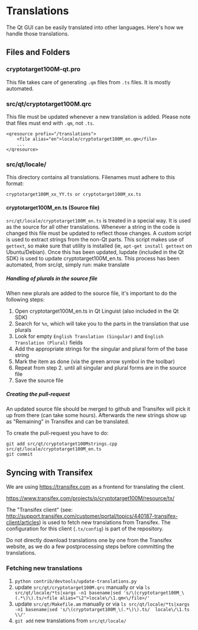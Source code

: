 Translations
============

The Qt GUI can be easily translated into other languages. Here's how we
handle those translations.

Files and Folders
-----------------

### cryptotarget100M-qt.pro

This file takes care of generating `.qm` files from `.ts` files. It is mostly
automated.

### src/qt/cryptotarget100M.qrc

This file must be updated whenever a new translation is added. Please note that
files must end with `.qm`, not `.ts`.

    <qresource prefix="/translations">
        <file alias="en">locale/cryptotarget100M_en.qm</file>
        ...
    </qresource>

### src/qt/locale/

This directory contains all translations. Filenames must adhere to this format:

    cryptotarget100M_xx_YY.ts or cryptotarget100M_xx.ts

#### cryptotarget100M_en.ts (Source file)

`src/qt/locale/cryptotarget100M_en.ts` is treated in a special way. It is used as the
source for all other translations. Whenever a string in the code is changed
this file must be updated to reflect those changes. A  custom script is used
to extract strings from the non-Qt parts. This script makes use of `gettext`,
so make sure that utility is installed (ie, `apt-get install gettext` on 
Ubuntu/Debian). Once this has been updated, lupdate (included in the Qt SDK)
is used to update cryptotarget100M_en.ts. This process has been automated, from src/qt,
simply run:
    make translate
    
##### Handling of plurals in the source file

When new plurals are added to the source file, it's important to do the following steps:

1. Open cryptotarget100M_en.ts in Qt Linguist (also included in the Qt SDK)
2. Search for `%n`, which will take you to the parts in the translation that use plurals
3. Look for empty `English Translation (Singular)` and `English Translation (Plural)` fields
4. Add the appropriate strings for the singular and plural form of the base string
5. Mark the item as done (via the green arrow symbol in the toolbar)
6. Repeat from step 2. until all singular and plural forms are in the source file
7. Save the source file

##### Creating the pull-request

An updated source file should be merged to github and Transifex will pick it
up from there (can take some hours). Afterwards the new strings show up as "Remaining"
in Transifex and can be translated.

To create the pull-request you have to do:

    git add src/qt/cryptotarget100Mstrings.cpp src/qt/locale/cryptotarget100M_en.ts
    git commit

Syncing with Transifex
----------------------

We are using https://transifex.com as a frontend for translating the client.

https://www.transifex.com/projects/p/cryptotarget100M/resource/tx/

The "Transifex client" (see: http://support.transifex.com/customer/portal/topics/440187-transifex-client/articles)
is used to fetch new translations from Transifex. The configuration for this client (`.tx/config`)
is part of the repository.

Do not directly download translations one by one from the Transifex website, as we do a few
postprocessing steps before committing the translations.

### Fetching new translations

1. `python contrib/devtools/update-translations.py`
2. update `src/qt/cryptotarget100M.qrc` manually or via
   `ls src/qt/locale/*ts|xargs -n1 basename|sed 's/\(cryptotarget100M_\(.*\)\).ts/<file alias="\2">locale\/\1.qm<\/file>/'`
3. update `src/qt/Makefile.am` manually or via
   `ls src/qt/locale/*ts|xargs -n1 basename|sed 's/\(cryptotarget100M_\(.*\)\).ts/  locale\/\1.ts \\/'`
4. `git add` new translations from `src/qt/locale/`
